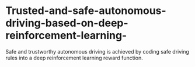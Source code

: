 # Trusted-and-safe-autonomous-driving-based-on-deep-reinforcement-learning-
Safe and trustworthy autonomous driving is achieved by coding safe driving rules into a deep reinforcement learning reward function.

